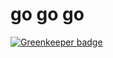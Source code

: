 # go go go

[![Greenkeeper badge](https://badges.greenkeeper.io/zaccolley/nodehun-travis-test.svg)](https://greenkeeper.io/)
